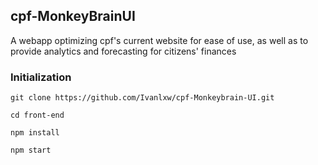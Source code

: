 ## cpf-MonkeyBrainUI
A webapp optimizing cpf's current website for ease of use, as well as to provide analytics and forecasting for citizens' finances

### Initialization
`git clone https://github.com/Ivanlxw/cpf-Monkeybrain-UI.git`

`cd front-end`

`npm install`

`npm start`
